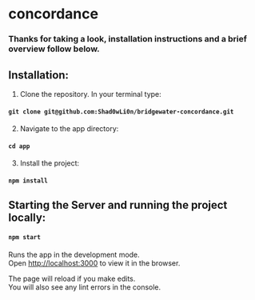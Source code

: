 # concordance

### Thanks for taking a look, installation instructions and a brief overview follow below.

## Installation:

1. Clone the repository. In your terminal type:
#### `git clone git@github.com:Shad0wLi0n/bridgewater-concordance.git`
2. Navigate to the app directory:
#### `cd app`
3. Install the project:
#### `npm install`

## Starting the Server and running the project locally:

#### `npm start`

Runs the app in the development mode.<br>
Open [http://localhost:3000](http://localhost:3000) to view it in the browser.

The page will reload if you make edits.<br>
You will also see any lint errors in the console.
